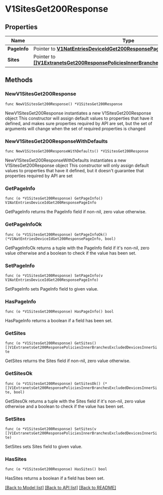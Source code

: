 # V1SitesGet200Response

## Properties

Name | Type | Description | Notes
------------ | ------------- | ------------- | -------------
**PageInfo** | Pointer to [**V1NatEntriesDeviceIdGet200ResponsePageInfo**](V1NatEntriesDeviceIdGet200ResponsePageInfo.md) |  | [optional] 
**Sites** | Pointer to [**[]V1ExtranetsGet200ResponsePoliciesInnerBranchesExcludedDevicesInnerSite**](V1ExtranetsGet200ResponsePoliciesInnerBranchesExcludedDevicesInnerSite.md) |  | [optional] 

## Methods

### NewV1SitesGet200Response

`func NewV1SitesGet200Response() *V1SitesGet200Response`

NewV1SitesGet200Response instantiates a new V1SitesGet200Response object
This constructor will assign default values to properties that have it defined,
and makes sure properties required by API are set, but the set of arguments
will change when the set of required properties is changed

### NewV1SitesGet200ResponseWithDefaults

`func NewV1SitesGet200ResponseWithDefaults() *V1SitesGet200Response`

NewV1SitesGet200ResponseWithDefaults instantiates a new V1SitesGet200Response object
This constructor will only assign default values to properties that have it defined,
but it doesn't guarantee that properties required by API are set

### GetPageInfo

`func (o *V1SitesGet200Response) GetPageInfo() V1NatEntriesDeviceIdGet200ResponsePageInfo`

GetPageInfo returns the PageInfo field if non-nil, zero value otherwise.

### GetPageInfoOk

`func (o *V1SitesGet200Response) GetPageInfoOk() (*V1NatEntriesDeviceIdGet200ResponsePageInfo, bool)`

GetPageInfoOk returns a tuple with the PageInfo field if it's non-nil, zero value otherwise
and a boolean to check if the value has been set.

### SetPageInfo

`func (o *V1SitesGet200Response) SetPageInfo(v V1NatEntriesDeviceIdGet200ResponsePageInfo)`

SetPageInfo sets PageInfo field to given value.

### HasPageInfo

`func (o *V1SitesGet200Response) HasPageInfo() bool`

HasPageInfo returns a boolean if a field has been set.

### GetSites

`func (o *V1SitesGet200Response) GetSites() []V1ExtranetsGet200ResponsePoliciesInnerBranchesExcludedDevicesInnerSite`

GetSites returns the Sites field if non-nil, zero value otherwise.

### GetSitesOk

`func (o *V1SitesGet200Response) GetSitesOk() (*[]V1ExtranetsGet200ResponsePoliciesInnerBranchesExcludedDevicesInnerSite, bool)`

GetSitesOk returns a tuple with the Sites field if it's non-nil, zero value otherwise
and a boolean to check if the value has been set.

### SetSites

`func (o *V1SitesGet200Response) SetSites(v []V1ExtranetsGet200ResponsePoliciesInnerBranchesExcludedDevicesInnerSite)`

SetSites sets Sites field to given value.

### HasSites

`func (o *V1SitesGet200Response) HasSites() bool`

HasSites returns a boolean if a field has been set.


[[Back to Model list]](../README.md#documentation-for-models) [[Back to API list]](../README.md#documentation-for-api-endpoints) [[Back to README]](../README.md)


